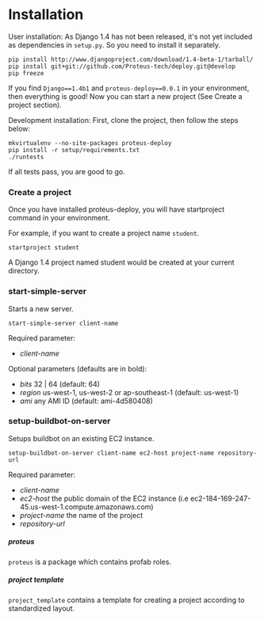 # Installation
User installation:
    As Django 1.4 has not been released, it's not yet included as dependencies in `setup.py`. So you need to install it separately.

    pip install http://www.djangoproject.com/download/1.4-beta-1/tarball/
    pip install git+git://github.com/Proteus-tech/deploy.git@develop
    pip freeze

If you find `Django==1.4b1` and `proteus-deploy==0.0.1` in your environment, then everything is good! Now you can start a new project (See Create a project section).

Development installation:
    First, clone the project, then follow the steps below:

    mkvirtualenv --no-site-packages proteus-deploy
    pip install -r setup/requirements.txt
    ./runtests

If all tests pass, you are good to go.

### Create a project
Once you have installed proteus-deploy, you will have startproject command in your environment.

For example, if you want to create a project name `student`.

    startproject student

A Django 1.4 project named student would be created at your current directory.

### start-simple-server
Starts a new server.

    start-simple-server client-name

Required parameter:
- *client-name*

Optional parameters (defaults are in bold):
- *bits* 32 | 64 (default: 64)
- *region* us-west-1, us-west-2 or ap-southeast-1 (default: us-west-1)
- *ami* any AMI ID (default: ami-4d580408)

### setup-buildbot-on-server
Setups buildbot on an existing EC2 instance.

    setup-buildbot-on-server client-name ec2-host project-name repository-url 

Required parameter:
- *client-name*
- *ec2-host* the public domain of the EC2 instance (i.e ec2-184-169-247-45.us-west-1.compute.amazonaws.com)
- *project-name* the name of the project
- *repository-url*

##### proteus
`proteus` is a package which contains profab roles.

##### project template
`project_template` contains a template for creating a project according to standardized layout.
